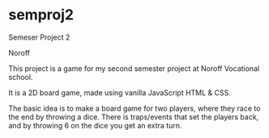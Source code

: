 # semproj2
Semeser Project 2

Noroff 

This project is a game for my second semester project at Noroff Vocational school.

It is a 2D board game, made using vanilla JavaScript HTML & CSS. 

The basic idea is to make a board game for two players, where they race to the end by throwing a dice.
There is traps/events that set the players back, and by throwing 6 on the dice you get an extra turn.

